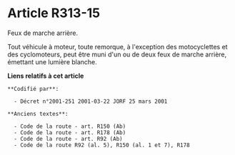 # Article R313-15

Feux de marche arrière.

Tout véhicule à moteur, toute remorque, à l'exception des motocyclettes et des cyclomoteurs, peut être muni d'un ou de deux
feux de marche arrière, émettant une lumière blanche.

**Liens relatifs à cet article**

	**Codifié par**:

	  - Décret n°2001-251 2001-03-22 JORF 25 mars 2001

	**Anciens textes**:

	  - Code de la route - art. R150 (Ab)
	  - Code de la route - art. R178 (Ab)
	  - Code de la route - art. R92 (Ab)
	  - Code de la route R92 (al. 5), R150 (al. 1 et 7), R178
